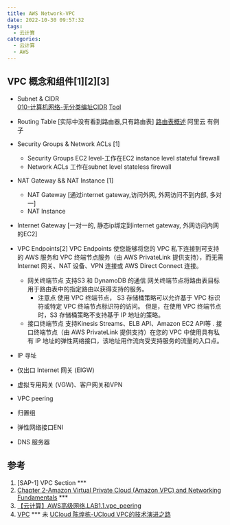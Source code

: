 ```yaml
---
title: AWS Network-VPC
date: 2022-10-30 09:57:32
tags:
  - 云计算
categories:
  - 云计算  
  - AWS
---
```


<p></p>
<!-- more -->


## VPC 概念和组件[1][2][3]
+ Subnet & CIDR  
  [010-计算机网络-无分类编址CIDR](https://www.bilibili.com/video/BV1Ff4y1S7Lf/)
  [Tool](https://network00.com/NetworkTools/IPv4SubnetCreator/)
  
+ Routing Table
  [实际中没有看到路由器,只有路由表]
  [路由表概述](https://help.aliyun.com/document_detail/106224.html) 阿里云 有例子

+ Security Groups & Network ACLs [1]
  + Security Groups
    EC2 level-工作在EC2 instance level
    stateful firewall
  + Network ACLs
    工作在subnet level 
    stateless firewall

+ NAT Gateway && NAT Instance [1]
  - NAT Gateway 
    [通过internet gateway,访问外网, 外网访问不到内部, 多对一]
  - NAT Instance  

+ Internet Gateway
  [一对一的, 静态ip绑定到internet gateway, 外网访问内网的EC2]

+ VPC Endpoints[2]
  VPC Endpoints 使您能够将您的 VPC 私下连接到可支持的 AWS 服务和 VPC 终端节点服务（由 AWS PrivateLink 提供支持），而无需 Internet 网关、NAT 设备、VPN 连接或 AWS Direct Connect 连接。
  - 网关终端节点
    支持S3 和 DynamoDB 的通信
    网关终端节点将路由表目标用于路由表中的指定路由以获得支持的服务。
    - 注意点
      使用 VPC 终端节点， S3 存储桶策略可以允许基于 VPC 标识符或特定 VPC 终端节点标识符的访问。 但是，在使用 VPC 终端节点时，S3 存储桶策略不支持基于 IP 地址的策略。   
  - 接口终端节点
    支持Kinesis Streams、ELB API、Amazon EC2 API等  .
    接口终端节点（由 AWS PrivateLink 提供支持）在您的 VPC 中使用具有私有 IP 地址的弹性网络接口，该地址用作流向受支持服务的流量的入口点。


+ IP 寻址
+ 仅出口 Internet 网关 (EIGW)
+ 虚拟专用网关 (VGW)、客户网关和VPN
+ VPC peering
+ 归置组
+ 弹性网络接口ENI
+ DNS 服务器  


## 参考
1. [SAP-1] VPC Section *** 
2. [Chapter 2-Amazon Virtual Private Cloud (Amazon VPC) and Networking Fundamentals](https://zhuanlan.zhihu.com/p/529181222) *** 
3. [【云计算】AWS高级网络.LAB1.1.vpc_peering](https://www.bilibili.com/video/BV1CG41137bx/)
4. [VPC](https://jayendrapatil.com/aws-virtual-private-cloud-vpc/) ***  未
[UCloud 陈煌栋-UCloud VPC的技术演进之路]() 










